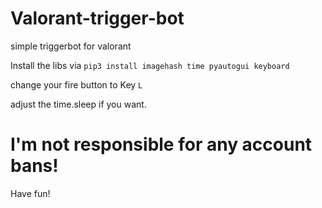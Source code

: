 # Valorant-trigger-bot
simple triggerbot for valorant

Install the libs via `pip3 install imagehash time pyautogui keyboard`

change your fire button to Key `L`

adjust the time.sleep if you want.


# I'm not responsible for any account bans!

Have fun!
